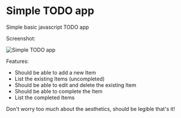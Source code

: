 # Simple TODO app
Simple basic javascript TODO app

Screenshot:

![Simple TODO app](/javascript-assignments/simple-todo-app/images/todo-js-basic.png?raw=true)

Features:

* Should be able to add a new Item
* List the existing Items (uncompleted)
* Should be able to edit and delete the existing Item
* Should be able to complete the Item
* List the completed Items

Don't worry too much about the aesthetics, should be legible that's it!